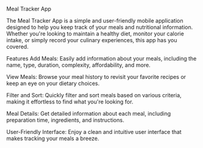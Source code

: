 Meal Tracker App

The Meal Tracker App is a simple and user-friendly mobile application designed to help you keep track of your meals and nutritional information. Whether you're looking to maintain a healthy diet, monitor your calorie intake, or simply record your culinary experiences, this app has you covered.

Features
Add Meals: Easily add information about your meals, including the name, type, duration, complexity, affordability, and more.

View Meals: Browse your meal history to revisit your favorite recipes or keep an eye on your dietary choices.

Filter and Sort: Quickly filter and sort meals based on various criteria, making it effortless to find what you're looking for.

Meal Details: Get detailed information about each meal, including preparation time, ingredients, and instructions.

User-Friendly Interface: Enjoy a clean and intuitive user interface that makes tracking your meals a breeze.


